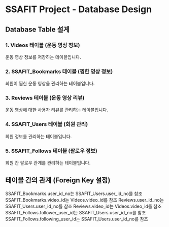 # SSAFIT Project - Database Design

## Database Table 설계

### 1. Videos 테이블 (운동 영상 정보)
운동 영상 정보를 저장하는 테이블입니다.

### 2. SSAFIT_Bookmarks 테이블 (찜한 영상 정보)
회원이 찜한 운동 영상을 관리하는 테이블입니다.

### 3. Reviews 테이블 (운동 영상 리뷰)
운동 영상에 대한 사용자 리뷰를 관리하는 테이블입니다.

### 4. SSAFIT_Users 테이블 (회원 관리)
회원 정보를 관리하는 테이블입니다.

### 5. SSAFIT_Follows 테이블 (팔로우 정보)
회원 간 팔로우 관계를 관리하는 테이블입니다.

## 테이블 간의 관계 (Foreign Key 설정)
SSAFIT_Bookmarks.user_id_no는 SSAFIT_Users.user_id_no를 참조
SSAFIT_Bookmarks.video_id는 Videos.video_id를 참조
Reviews.user_id_no는 SSAFIT_Users.user_id_no를 참조
Reviews.video_id는 Videos.video_id를 참조
SSAFIT_Follows.follower_user_id는 SSAFIT_Users.user_id_no를 참조
SSAFIT_Follows.following_user_id는 SSAFIT_Users.user_id_no를 참조

